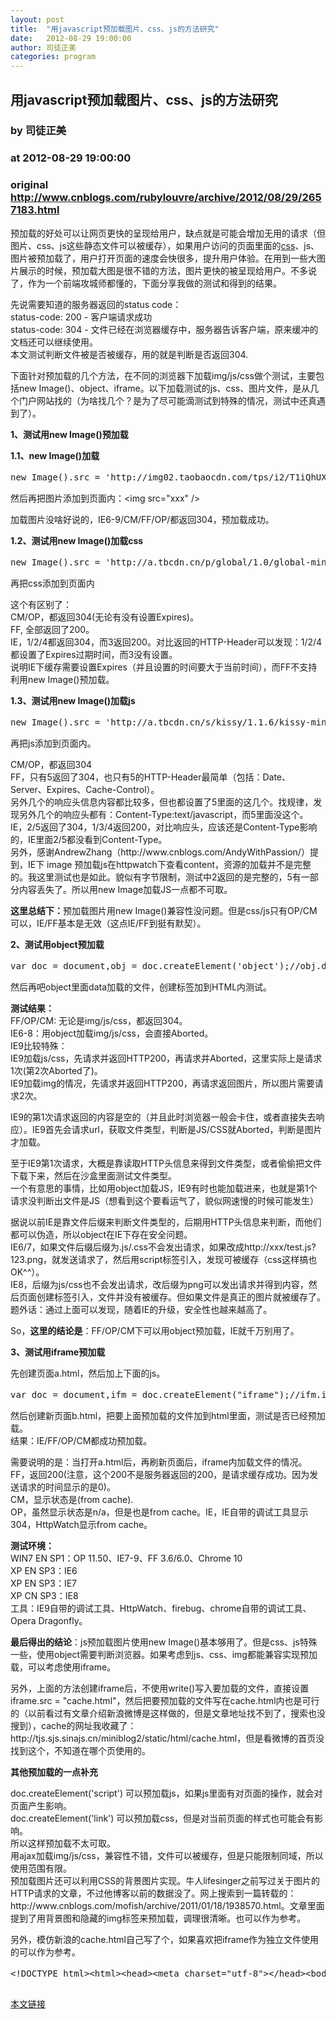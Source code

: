 ```yaml
---
layout: post
title:  "用javascript预加载图片、css、js的方法研究"
date:   2012-08-29 19:00:00
author: 司徒正美
categories: program
---
```


## 用javascript预加载图片、css、js的方法研究
### by 司徒正美
### at 2012-08-29 19:00:00
### original <http://www.cnblogs.com/rubylouvre/archive/2012/08/29/2657183.html>

<p>预加载的好处可以让网页更快的呈现给用户，缺点就是可能会增加无用的请求（但图片、css、js这些静态文件可以被缓存），如果用户访问的页面里面的<a href="http://www.fantxi.com/blog/tag/css/" title="css">css</a>、js、图片被预加载了，用户打开页面的速度会快很多，提升用户体验。在用到一些大图片展示的时候，预加载大图是很不错的方法，图片更快的被呈现给用户。不多说了，作为一个前端攻城师都懂的，下面分享我做的测试和得到的结果。</p><p>先说需要知道的服务器返回的status code：<br>status-code: 200 - 客户端请求成功<br>status-code: 304 - 文件已经在浏览器缓存中，服务器告诉客户端，原来缓冲的文档还可以继续使用。<br>本文测试判断文件被是否被缓存，用的就是判断是否返回304.</p><p>下面针对预加载的几个方法，在不同的浏览器下加载img/js/css做个测试，主要包括new Image()、object、iframe。以下加载测试的js、css、图片文件，是从几个门户网站找的（为啥找几个？是为了尽可能滴测试到特殊的情况，测试中还真遇到了）。</p><p><strong>1、测试用new Image()预加载</strong></p><p><strong>1.1、new Image()加载</strong></p><pre>new Image().src = 'http://img02.taobaocdn.com/tps/i2/T1iQhUXnxpXXXXXXXX-171-48.png'; //淘宝new Image().src = 'http://static.paipaiimg.com/module/logo/logo_2011_02_22.png'; //拍拍new Image().src = 'http://co.youa.baidu.com/picture/services/images/logo.png'; //有啊new Image().src = 'http://img1.t.sinajs.cn/t35/style/images/common/header/logoNew_nocache.png'; //新浪*/</pre><p>然后再把图片添加到页面内：&lt;img src=&quot;xxx&quot; /&gt;</p><p>加载图片没啥好说的，IE6-9/CM/FF/OP/都返回304，预加载成功。</p><p><strong>1.2、测试用new Image()加载css</strong></p><pre>new Image().src = 'http://a.tbcdn.cn/p/global/1.0/global-min.css'; //淘宝(1)new Image().src = 'http://static.paipaiimg.com/member/activate.css'; //拍拍(2)new Image().src = 'http://co.youa.baidu.com/picture/services/base.css'; //有啊(3)new Image().src = 'http://img1.t.sinajs.cn/t35/skin/skin_008/skin.css'; //新浪(4)// http://auto.sina.com.cn/css/newstyles.css// 可以用这个测试IE下Expires设置的时间小于当前时间的情况</pre><p>再把css添加到页面内</p><p>这个有区别了：<br>CM/OP，都返回304(无论有没有设置Expires)。<br>FF, 全部返回了200。<br>IE，1/2/4都返回304，而3返回200。对比返回的HTTP-Header可以发现：1/2/4都设置了Expires过期时间，而3没有设置。<br>说明IE下缓存需要设置Expires（并且设置的时间要大于当前时间），而FF不支持利用new Image()预加载。</p><p><strong>1.3、测试用new Image()加载js</strong></p><pre>new Image().src = 'http://a.tbcdn.cn/s/kissy/1.1.6/kissy-min.js'; //淘宝(1)new Image().src = 'http://static.paipaiimg.com/js/pp.noticeBoard.js'; //拍拍(2)new Image().src = 'http://co.youa.baidu.com/picture/services/cms_core.js'; //有啊(3)new Image().src = 'http://js.t.sinajs.cn/t35/miniblog/static/js/top.js'; //新浪(4)new Image().src = 'http://shop.qq.com/act/static/week/fri/bang/day_1_p_0_10.js'; //QQ(5)</pre><p>再把js添加到页面内。</p><p>CM/OP，都返回304<br>FF，只有5返回了304，也只有5的HTTP-Header最简单（包括：Date、Server、Expires、Cache-Control）。<br>另外几个的响应头信息内容都比较多，但也都设置了5里面的这几个。找规律，发现另外几个的响应头都有：Content-Type:text/javascript，而5里面没这个。<br>IE，2/5返回了304，1/3/4返回200，对比响应头，应该还是Content-Type影响的，IE里面2/5都没看到Content-Type。<br>另外，感谢AndrewZhang（http://www.cnblogs.com/AndyWithPassion/）提到，IE下 image 预加载js在httpwatch下查看content，资源的加载并不是完整的。我这里测试也是如此。貌似有字节限制，测试中2返回的是完整的，5有一部分内容丢失了。所以用new Image加载JS一点都不可取。</p><p><b>这里总结下：</b>预加载图片用new Image()兼容性没问题。但是css/js只有OP/CM可以，IE/FF基本是无效（这点IE/FF到挺有默契）。</p><p><strong>2、测试用object预加载</strong></p><pre>var doc = document,obj = doc.createElement('object');//obj.data = '123.js'; //Ps: 这样写OP下无效(会把data的内容作为object标签里的text node)//obj.setAttribute('data', '123.js'); // img、css、jsobj.style.cssText = 'position:absolute;top:-1px;width:1px;height:1px;'; // obj.style.width = obj.style.height = 0;doc.body.appendChild(obj); // 插入object 标签需要插入到非head部分，以触发加载*///obj.onload = function(){ alert('loaded') }; // FF/OP/Webkit支持（如果data是图片，IE9也可以）</pre><p>然后再吧object里面data加载的文件，创建标签加到HTML内测试。</p><p><b>测试结果：</b><br>FF/OP/CM: 无论是img/js/css，都返回304。<br>IE6-8：用object加载img/js/css，会直接Aborted。<br>IE9比较特殊：<br>IE9加载js/css，先请求并返回HTTP200，再请求并Aborted，这里实际上是请求1次(第2次Aborted了)。<br>IE9加载img的情况，先请求并返回HTTP200，再请求返回图片，所以图片需要请求2次。</p><p>IE9的第1次请求返回的内容是空的（并且此时浏览器一般会卡住，或者直接失去响应）。IE9首先会请求url，获取文件类型，判断是JS/CSS就Aborted，判断是图片才加载。</p><p>至于IE9第1次请求，大概是靠读取HTTP头信息来得到文件类型，或者偷偷把文件下载下来，然后在沙盒里面测试文件类型。<br>一个有意思的事情，比如用object加载JS，IE9有时也能加载进来，也就是第1个请求没判断出文件是JS（想看到这个要看运气了，貌似网速慢的时候可能发生）</p><p>据说以前IE是靠文件后缀来判断文件类型的，后期用HTTP头信息来判断，而他们都可以伪造，所以object在IE下存在安全问题。<br>IE6/7，如果文件后缀后缀为.js/.css不会发出请求，如果改成http://xxx/test.js?123.png，就发送请求了，然后用script标签引入，发现可被缓存（css这样搞也OK^^）。<br>IE8，后缀为js/css也不会发出请求，改后缀为png可以发出请求并得到内容，然后页面创建标签引入，文件并没有被缓存。但如果文件是真正的图片就被缓存了。<br>题外话：通过上面可以发现，随着IE的升级，安全性也越来越高了。</p><p>So，<b>这里的结论是</b>：FF/OP/CM下可以用object预加载，IE就千万别用了。</p><p><strong>3、测试用iframe预加载</strong></p><p>先创建页面a.html，然后加上下面的js。</p><pre>var doc = document,ifm = doc.createElement(&quot;iframe&quot;);//ifm.id=&quot;preLoadIfm&quot;;// ifm.style.border = ifm.width = ifm.height = 0;ifm.style.cssText = &#39;position:absolute;top:-10px;border:0;width:1px;height:1px;&#39;;ifm.scrolling = &quot;no&quot;;doc.body.appendChild(ifm);window.onload = function(){ // 预加载当然最好是window.onload之后触发//要触发onload，需要先appendChild，然后再写onload（如果顺序颠倒，IE下不能触发）// ifm.onload = function(){ alert(&#39;ifm loaded&#39;); }// contentWindow.document-所有都支持，contentDocument-IE9/FF/OP/CM支持var ifmDoc = ifm.contentDocument || ifm.contentWindow.document;ifmDoc.open();ifmDoc.write(&#39;&lt;!doctype&gt;&lt;html&gt;&lt;head&gt;&lt;/head&gt;&lt;body&gt;&#39;);//ifmDoc.write(&#39;&lt;style&gt;html{background:#000;color:#fff}&lt;/style&gt;&#39;); // 用于测试//ifmDoc.write(&#39;&lt;script&gt;alert(&quot;a&quot;)&lt;\/script&gt;&#39;); // 用于测试//ifmDoc.write(&#39;&lt;p&gt;test&lt;/p&gt;&lt;p&gt;test&lt;/p&gt;&lt;p&gt;test&lt;/p&gt;&lt;p&gt;test&lt;/p&gt;&lt;p&gt;test&lt;/p&gt;&#39;);// 用于测试// 开始加载ifmDoc.write(&#39;&lt;link rel=&quot;stylesheet&quot; href=&quot;http://localhost/123.css?2011&quot; /&gt;&#39;);ifmDoc.write(&#39;&lt;script defer src=&quot;http://localhost/123.js?2011&quot;&gt;&lt;\/script&gt;&#39;); //不加defer，你会发现IE卡死。。ifmDoc.write(&#39;&lt;img width=&quot;1&quot; height=&quot;1&quot; src=&quot;http://localhost/123.png?2011&quot; /&gt;&#39;);ifmDoc.write(&#39;&lt;/body&gt;&lt;/html&gt;&#39;);ifmDoc.close();};</pre><p>然后创建新页面b.html，把要上面预加载的文件加到html里面，测试是否已经预加载。<br>结果：IE/FF/OP/CM都成功预加载。</p><p>需要说明的是：当打开a.html后，再刷新页面后，iframe内加载文件的情况。<br>FF，返回200(注意，这个200不是服务器返回的200，是请求缓存成功。因为发送请求的时间显示的是0)。<br>CM，显示状态是(from cache).<br>OP，虽然显示状态是n/a，但是也是from cache。IE，IE自带的调试工具显示304，HttpWatch显示from cache。</p><p><b>测试环境：</b><br>WIN7 EN SP1：OP 11.50、IE7-9、FF 3.6/6.0、Chrome 10<br>XP EN SP3：IE6<br>XP EN SP3：IE7<br>XP CN SP3：IE8<br>工具：IE9自带的调试工具、HttpWatch、firebug、chrome自带的调试工具、Opera Dragonfly。</p><p><b>最后得出的结论</b>：js预加载图片使用new Image()基本够用了。但是css、js特殊一些，使用object需要判断浏览器。如果考虑到js、css、img都能兼容实现预加载，可以考虑使用iframe。</p><p>另外，上面的方法创建iframe后，不使用write()写入要加载的文件，直接设置iframe.src = "cache.html"，然后把要预加载的文件写在cache.html内也是可行的（以前看过有文章介绍新浪微博是这样做的，但是文章地址找不到了，搜索也没搜到），cache的网址我收藏了：http://tjs.sjs.sinajs.cn/miniblog2/static/html/cache.html，但是看微博的首页没找到这个，不知道在哪个页使用的。</p><p><strong>其他预加载的一点补充</strong></p><p>doc.createElement('script') 可以预加载js，如果js里面有对页面的操作，就会对页面产生影响。<br>doc.createElement('link') 可以预加载css，但是对当前页面的样式也可能会有影响。<br>所以这样预加载不太可取。<br>用ajax加载img/js/css，兼容性不错，文件可以被缓存，但是只能限制同域，所以使用范围有限。<br>预加载图片还可以利用CSS的背景图片实现。牛人lifesinger之前写过关于图片的HTTP请求的文章，不过他博客以前的数据没了。网上搜索到一篇转载的：http://www.cnblogs.com/mofish/archive/2011/01/18/1938570.html。文章里面提到了用背景图和隐藏的img标签来预加载，调理很清晰。也可以作为参考。</p><p>另外，模仿新浪的cache.html自己写了个，如果喜欢把iframe作为独立文件使用的可以作为参考。</p><pre>&lt;!DOCTYPE html&gt;&lt;html&gt;&lt;head&gt;&lt;meta charset=&quot;utf-8&quot;&gt;&lt;/head&gt;&lt;body&gt;&lt;script&gt;//usage： cache.html?v=123var win = window,doc = document,head = doc.getElementsByTagName(&quot;head&quot;)[0],getQuery = function(){var ret = {},sch = win.location.search,arr,tmp;if (sch) {sch = sch.substr(1);arr = sch.split(&quot;&amp;&quot;);for(var i = 0, j = arr.length; i &lt; j; i++) {tmp = arr[i].split(&#39;=&#39;);ret[tmp[0]] = tmp[1];}}return ret;},version = getQuery().v || &#39;&#39;;win.onerror = function(){return true}; //屏蔽js错误提示win.onload = function(){var b = doc.createElement(&quot;script&quot;);b.src = &#39;http://xx/1.js?v=&#39; + version;head.appendChild(b);//...};doc.write(&#39;&lt;link rel=&quot;stylesheet&quot; href=&quot;http://xxx/3.css?version=&#39; + version + &#39;&quot; \/&gt;&#39;);&lt;/script&gt;&lt;img src=&quot;http://xxx/4.png&quot; /&gt;&lt;/body&gt;&lt;/html&gt;</pre><img src="http://www.cnblogs.com/rubylouvre/aggbug/2657183.html?type=1" width="1" height="1" alt=""><p><a href="http://www.cnblogs.com/rubylouvre/archive/2012/08/29/2657183.html">本文链接</a></p>